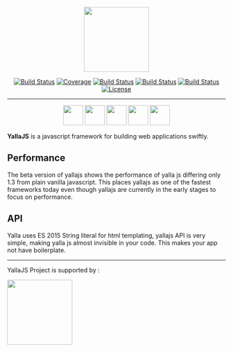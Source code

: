 <p align="center">
<img align="center" class="image" src="http://yallajs.io/images/yallajs.svg" width="150px">
</p>

<p align="center">
<a href="https://travis-ci.org/yallajs/yalla"><img src="https://travis-ci.org/yallajs/yalla.svg?branch=master" alt="Build Status"></a>
<a href="https://codecov.io/gh/yallajs/yalla"><img src="https://img.shields.io/codecov/c/github/yallajs/yalla.svg" alt="Coverage"></a>
<a href="http://yallajs.io"><img src="https://img.shields.io/website-up-down-green-red/http/yallajs.io.svg?label=yallajs.io" alt="Build Status"></a>
<a href="https://github.com/yallajs/yalla/blob/master/package.json"><img src="https://img.shields.io/david/expressjs/express.svg" alt="Build Status"></a>
<a href="https://github.com/yallajs/yalla/tree/master/lib/yalla.min.js"><img src="https://img.shields.io/github/size/yallajs/yalla/lib/yalla.min.js.gzip.svg" alt="Build Status"></a>
<a href="https://travis-ci.org/yallajs/yalla"><img src="https://img.shields.io/github/license/yallajs/yalla.svg" alt="License"></a>
</p>
   
----
<p align="center">
<img width='46px' src="http://browserbadge.com/ie/9">
<img width='46px' src="http://browserbadge.com/opera/20">
<img width='46px' src="http://browserbadge.com/safari/6">
<img width='46px' src="http://browserbadge.com/firefox/28">
<img width='46px' src="http://browserbadge.com/chrome/39">
</p>

**YallaJS** is a javascript framework for building web applications swiftly. 

**Performance**
---
The beta version of yallajs shows the performance of yalla js differing only 1.3 from plain vanilla javascript. This places yallajs as one of the fastest frameworks today even though yallajs are currently in the early stages to focus on performance.

**API**
---

Yalla uses ES 2015 String literal for html templating, yallajs API is very simple, making yalla js almost invisible in your code. This makes your app not have boilerplate.

---------------------------------------------------------------------------------------------------------------------------------------------------------------------------
YallaJS Project is supported by :

<img align="center" class="image" src="http://yallajs.io/images/browser-stack.svg" width="150px">